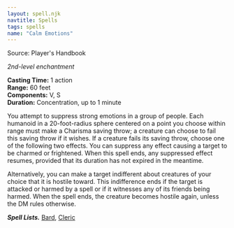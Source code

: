 ```yaml
---
layout: spell.njk
navtitle: Spells
tags: spells
name: "Calm Emotions"
---
```

Source: Player's Handbook

_2nd-level enchantment_

**Casting Time:** 1 action  
**Range:** 60 feet  
**Components:** V, S  
**Duration:** Concentration, up to 1 minute

You attempt to suppress strong emotions in a group of people. Each humanoid in a 20-foot-radius sphere centered on a point you choose within range must make a Charisma saving throw; a creature can choose to fail this saving throw if it wishes. If a creature fails its saving throw, choose one of the following two effects. You can suppress any effect causing a target to be charmed or frightened. When this spell ends, any suppressed effect resumes, provided that its duration has not expired in the meantime.

Alternatively, you can make a target indifferent about creatures of your choice that it is hostile toward. This indifference ends if the target is attacked or harmed by a spell or if it witnesses any of its friends being harmed. When the spell ends, the creature becomes hostile again, unless the DM rules otherwise.

**_Spell Lists._** [Bard](http://dnd5e.wikidot.com/spells:bard), [Cleric](http://dnd5e.wikidot.com/spells:cleric)